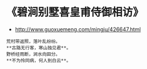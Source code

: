 
# 《碧涧别墅喜皇甫侍御相访》
- http://www.guoxuemeng.com/mingju/426647.html

```console
荒村带返照，落叶乱纷纷。
**古路无行客，寒山独见君**。
野桥经雨断，涧水向田分。
**不为怜同病，何人到白云**。
```
